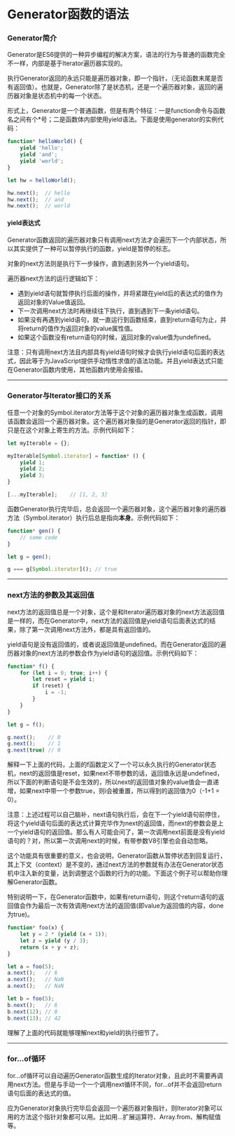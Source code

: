 # Generator函数的语法

### Generator简介

Generator是ES6提供的一种异步编程的解决方案，语法的行为与普通的函数完全不一样，内部是基于Iterator遍历器实现的。

执行Generator返回的永远只能是遍历器对象，即一个指针，（无论函数末尾是否有返回值）。也就是，Generator除了是状态机，还是一个遍历器对象，返回的遍历器对象是状态机中的每一个状态。

形式上，Generator是一个普通函数，但是有两个特征：一是function命令与函数名之间有个*号；二是函数体内部使用yield语法。下面是使用generator的实例代码：

```javascript
function* helloWorld() {
    yield 'hello';
    yield 'and';
    yield 'world';
}

let hw = helloWorld();

hw.next();	// hello
hw.next();	// and
hw.next();	// world
```

#### yield表达式

Generator函数返回的遍历器对象只有调用next方法才会遍历下一个内部状态，所以其实提供了一种可以暂停执行的函数，yield是暂停的标志。

对象的next方法则是执行下一步操作，直到遇到另外一个yield语句。

遍历器next方法的运行逻辑如下：

- 遇到yield语句就暂停执行后面的操作，并将紧跟在yield后的表达式的值作为返回对象的Value值返回。
- 下一次调用next方法时再继续往下执行，直到遇到下一条yield语句。
- 如果没有再遇到yield语句，就一直运行到函数结束，直到return语句为止，并将return的值作为返回对象的value属性值。
- 如果这个函数没有return语句的时候，返回对象的value值为undefined。

注意：只有调用next方法且内部具有yield语句时候才会执行yield语句后面的表达式，因此等于为JavaScript提供手动惰性求值的语法功能。并且yield表达式只能在Generator函数内使用，其他函数内使用会报错。

****



### Generator与Iterator接口的关系

任意一个对象的Symbol.iterator方法等于这个对象的遍历器对象生成函数，调用该函数会返回一个遍历器对象。这个遍历器对象指的是Generator返回的指针，即只是在这个对象上寄生的方法。示例代码如下：

```JavaScript
let myIterable = {};

myIterable[Symbol.iterator] = function* () {
    yield 1;
    yield 2;
    yield 3;
}

[...myIterable];	// [1, 2, 3]
```

函数Generator执行完毕后，总会返回一个遍历器对象，这个遍历器对象的遍历器方法（Symbol.iterator）执行后总是指向**本身**。示例代码如下：

```javascript
function* gen() {
    // some code
}

let g = gen();

g === g[Symbol.iterator]();	// true
```

****



### next方法的参数及其返回值

next方法的返回值总是一个对象，这个是和Iterator遍历器对象的next方法返回值是一样的，而在Generator中，next方法的返回值是yield语句后面表达式的结果，除了第一次调用next方法外，都是具有返回值的。

yield语句是没有返回值的，或者说返回值是undefined。而在Generator返回的遍历器对象的next方法的参数会作为yield语句的返回值。示例代码如下：

```JavaScript
function* f() {
    for (let i = 0; true; i++) {
        let reset = yield i;
        if (reset) {
            i = -1;
        }
    }
}

let g = f();

g.next();	 // 0
g.next();	 // 1
g.next(true) // 0
```

解释一下上面的代码，上面的f函数定义了一个可以永久执行的Generator状态机，next的返回值是reset，如果next不带参数的话，返回值永远是undefined，所以下面的判断语句是不会生效的，所以next的返回值对象的value值会一直递增，如果next中带一个参数true，则i会被重置，所以得到的返回值为0（-1+1 = 0）。

注意：上述过程可以自己脑补，next语句执行后，会在下一个yield语句前停住，将这个yield语句后面的表达式计算完毕作为next的返回值，而next的参数会是上一个yield语句的返回值。那么有人可能会问了，第一次调用next前面是没有yield语句的？对，所以第一次调用next的时候，有带参数V8引擎也会自动忽略。

这个功能具有很重要的意义，也会说明，Generator函数从暂停状态到回复运行，其上下文（context）是不变的，通过next方法的参数就有办法在Generator状态机中注入新的变量，达到调整这个函数的行为的功能。下面这个例子可以帮助你理解Generator函数。

特别说明一下，在Generator函数中，如果有return语句，则这个return语句的返回值会作为最后一次有效调用next方法的返回值(即value为返回值的内容，done为true)。

```JavaScript
function* foo(x) {
    let y = 2 * (yield (x + 1));
    let z = yield (y / 3);
    return (x + y + z);
}

let a = foo(5);
a.next();	// 6
a.next();	// NaN
a.next();	// NaN

let b = foo(5);
b.next();	// 6
b.next(12);	// 8
b.next(13);	// 42
```

理解了上面的代码就能够理解next和yield的执行细节了。

****

### for...of循环

for...of循环可以自动遍历Generator函数生成的Iterator对象，且此时不需要再调用next方法。但是与手动一个一个调用next循环不同，for...of并不会返回return语句后面的表达式的值。

应为Generator对象执行完毕后会返回一个遍历器对象指针，则Iterator对象可以用的方法这个指针对象都可以用。比如用...扩展运算符、Array.from、解构赋值等。

